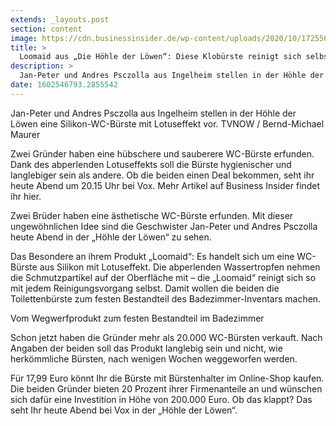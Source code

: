 ```yaml
--- 
extends: _layouts.post 
section: content 
image: https://cdn.businessinsider.de/wp-content/uploads/2020/10/1725563-scaled.jpg 
title: > 
  Loomaid aus „Die Höhle der Löwen“: Diese Klobürste reinigt sich selbst 
description: > 
  Jan-Peter und Andres Psczolla aus Ingelheim stellen in der Höhle der Löwen eine Silikon-WC-Bürste mit Lotuseffekt vor.Mit dieser ungewöhnlichen Idee sind die Geschwister Jan-Peter und Andres Psczolla heute Abend in der „Höhle der Löwen“ zu sehen.Die abperlenden Wassertropfen nehmen die Schmutzpartikel auf der Oberfläche mit – die „Loomaid“ reinigt sich so mit jedem Reinigungsvorgang selbst.Damit wollen die beiden die Toilettenbürste zum festen Bestandteil des Badezimmer-Inventars machen.Das seht Ihr heute Abend bei Vox in der „Höhle der Löwen“. 
date: 1602546793.2855542 
--- 
```

Jan-Peter und Andres Psczolla aus Ingelheim stellen in der Höhle der Löwen eine Silikon-WC-Bürste mit Lotuseffekt vor. TVNOW / Bernd-Michael Maurer

Zwei Gründer haben eine hübschere und sauberere WC-Bürste erfunden. Dank des abperlenden Lotuseffekts soll die Bürste hygienischer und langlebiger sein als andere. Ob die beiden einen Deal bekommen, seht ihr heute Abend um 20.15 Uhr bei Vox. Mehr Artikel auf Business Insider findet ihr hier.

Zwei Brüder haben eine ästhetische WC-Bürste erfunden. Mit dieser ungewöhnlichen Idee sind die Geschwister Jan-Peter und Andres Psczolla heute Abend in der „Höhle der Löwen“ zu sehen.

Das Besondere an ihrem Produkt „Loomaid“: Es handelt sich um eine WC-Bürste aus Silikon mit Lotuseffekt. Die abperlenden Wassertropfen nehmen die Schmutzpartikel auf der Oberfläche mit – die „Loomaid“ reinigt sich so mit jedem Reinigungsvorgang selbst. Damit wollen die beiden die Toilettenbürste zum festen Bestandteil des Badezimmer-Inventars machen.

Vom Wegwerfprodukt zum festen Bestandteil im Badezimmer

Schon jetzt haben die Gründer mehr als 20.000 WC-Bürsten verkauft. Nach Angaben der beiden soll das Produkt langlebig sein und nicht, wie herkömmliche Bürsten, nach wenigen Wochen weggeworfen werden.

Für 17,99 Euro könnt Ihr die Bürste mit Bürstenhalter im Online-Shop kaufen. Die beiden Gründer bieten 20 Prozent ihrer Firmenanteile an und wünschen sich dafür eine Investition in Höhe von 200.000 Euro. Ob das klappt? Das seht Ihr heute Abend bei Vox in der „Höhle der Löwen“.